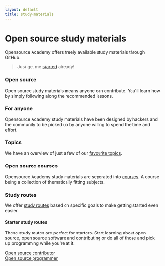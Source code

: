 ```yaml
---
layout: default
title: study-materials
---
```

# Open source study materials
Opensource Academy offers freely available study materials through GitHub.

> Just get me [started](/study/quickstart) already!

### Open source
Open source study materials means anyone can contribute. You'll learn how by simply following along the recommended lessons.

### For anyone
Opensource Academy study materials have been designed by hackers and the community to be picked up by anyone willing to spend the time and effort.

### Topics
We have an overview of just a few of our [favourite topics](/study/topics).

### Open source courses
Opensource Academy study materials are seperated into [courses](https://github.com/opensource-academy/courses). A course being a collection of thematically fitting subjects.

### Study routes
We offer [study routes](https://github.com/opensource-academy/routes#offerings) based on specific goals to make getting started even easier.

#### Starter study routes
These study routes are perfect for starters. Start learning about open source, open source software and contributing or do all of those and pick up programming while you're at it.

[Open source contributor](https://github.com/Opensource-Academy/routes/blob/master/contributor.md)  
[Open source programmer](https://github.com/Opensource-Academy/routes/blob/master/programmer.md)  

